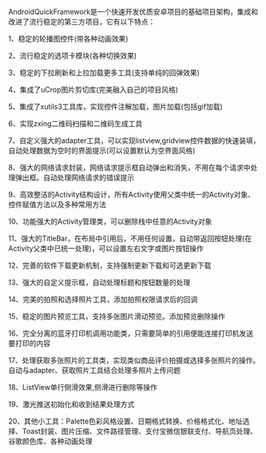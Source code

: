 AndroidQuickFramework是一个快速开发优质安卓项目的基础项目架构，集成和改进了流行稳定的第三方项目，它有以下特点：


1、稳定的轮播图控件(带各种动画效果)

2、流行稳定的选项卡模块(各种切换效果)

3、稳定的下拉刷新和上拉加载更多工具(支持单纯的回弹效果)

4、集成了uCrop图片剪切库(完美融入自己的项目风格)

5、集成了xutils3工具库，实现控件注解加载，图片加载(包括gif加载)

6、实现zxing二维码扫描和二维码生成工具

7、自定义强大的adapter工具，可以实现listview,gridview控件数据的快速装填，自动处理数据为空时的界面提示(可以设置默认为空界面风格)

8、强大的网络请求封装，网络请求提示框自动弹出和消失，不用在每个请求中处理弹出框。自动处理网络请求的错误提示

9、高效整洁的Activity结构设计，所有Activity使用父类中统一的Activity对象、控件赋值方法以及多种常用方法

10、功能强大的Activity管理类，可以删除栈中任意的Activity对象

11、强大的TitleBar，在布局中引用后，不用任何设置，自动带返回按钮处理(在Activity父类中已统一处理)，可以设置左右文字或图片按钮操作

12、完善的软件下载更新机制，支持强制更新下载和可选更新下载

13、强大的自定义提示框，自动处理标题和按钮数量的处理

14、完美的拍照和选择照片工具，添加拍照权限请求后的回调

15、稳定的图片预览工具，支持多张图片滑动预览。添加预览删除操作

16、完全分离的蓝牙打印机调用功能类，只需要简单的引用便能连接打印机发送要打印的内容

17、处理获取多张照片的工具类，实现类似商品评价拍摄或选择多张照片的操作。自动与adapter、获取照片工具结合处理多照片上传问题

18、ListView单行侧滑效果,侧滑进行删除等操作

19、激光推送初始化和收到结果处理方式

20、其他小工具：Palette色彩风格设置、日期格式转换、价格格式化、地址选择、Toast封装、图片压缩、文件路径管理、支付宝微信银联支付、导航页处理、谷歌颜色库、各种动画处理
